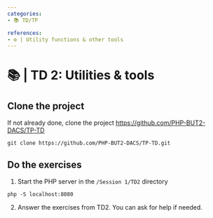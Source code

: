 ```yaml
---
categories:
- 📚 TD/TP

references:
- ⚙️ | Utility functions & other tools
---
```


# 📚 | TD 2: Utilities & tools

## Clone the project

If not already done, clone the project https://github.com/PHP-BUT2-DACS/TP-TD

```shell
git clone https://github.com/PHP-BUT2-DACS/TP-TD.git
```

## Do the exercises

1. Start the PHP server in the `/Session 1/TD2` directory

```shell
php -S localhost:8080
```

2. Answer the exercises from TD2. You can ask for help if needed.

